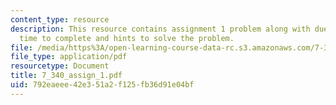 ```yaml
---
content_type: resource
description: This resource contains assignment 1 problem along with due date, approximate
  time to complete and hints to solve the problem.
file: /media/https%3A/open-learning-course-data-rc.s3.amazonaws.com/7-340-nano-life-an-introduction-to-virus-structure-and-assembly-fall-2005/792eaeee42e351a2f125fb36d91e04bf_7_340_assign_1.pdf
file_type: application/pdf
resourcetype: Document
title: 7_340_assign_1.pdf
uid: 792eaeee-42e3-51a2-f125-fb36d91e04bf
---
```

